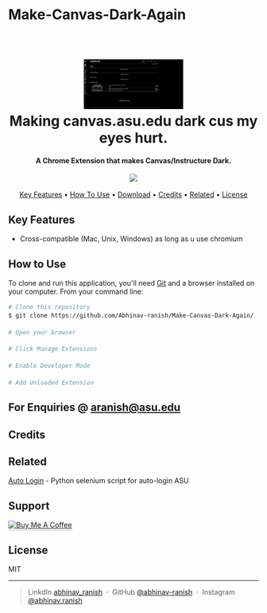 # Make-Canvas-Dark-Again

<h1 align="center">
  <br>
  <a><img src="https://github.com/Abhinav-ranish/Make-Canvas-Dark-Again/blob/main/pics/proofofconcept.png" alt="ASU" width="200"></a>
  <br>
  Making canvas.asu.edu dark cus my eyes hurt. 
  <br>
</h1>

<h4 align="center">A Chrome Extension that makes Canvas/Instructure Dark.</h4>

<p align="center">
  <a href="https://www.paypal.me/aranish911">
    <img src="https://img.shields.io/badge/$-donate-ff69b4.svg?maxAge=2592000&amp;style=flat">
  </a>
</p>

<p align="center">
  <a href="#key-features">Key Features</a> •
  <a href="#how-to-use">How To Use</a> •
  <a href="#download">Download</a> •
  <a href="#credits">Credits</a> •
  <a href="#related">Related</a> •
  <a href="#license">License</a>
</p>



## Key Features
* Cross-compatible (Mac, Unix, Windows) as long as u use chromium 

## How to Use
To clone and run this application, you'll need [Git](https://git-scm.com) and a browser installed on your computer. From your command line:

```bash
# Clone this repository
$ git clone https://github.com/Abhinav-ranish/Make-Canvas-Dark-Again/

# Open your browser

# Click Manage Extensions

# Enable Developer Mode

# Add Unloaded Extension
```



## For Enquiries @ aranish@asu.edu 


## Credits



## Related

[Auto Login](https://github.com/Abhinav-ranish/ASU-Autologin) - Python selenium script for auto-login ASU

## Support

<a href="https://paypal.me/aranish911" target="_blank"><img src="https://www.buymeacoffee.com/assets/img/custom_images/purple_img.png" alt="Buy Me A Coffee" style="height: 41px !important;width: 174px !important;box-shadow: 0px 3px 2px 0px rgba(190, 190, 190, 0.5) !important;-webkit-box-shadow: 0px 3px 2px 0px rgba(190, 190, 190, 0.5) !important;" ></a>


## License

MIT

---

> LinkdIn [abhinav_ranish](https://www.linkedin.com/in/abhinavranish/) &nbsp;&middot;&nbsp;
> GitHub [@abhinav-ranish](https://github.com/abhinav-ranish) &nbsp;&middot;&nbsp;
> Instagram [@abhinav.ranish](https://instagram.com/abhinav.ranish)


